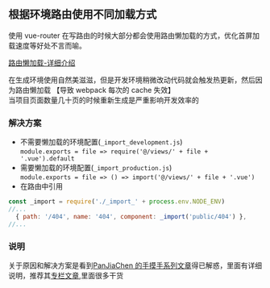 
## 根据环境路由使用不同加载方式

使用 vue-router 在写路由的时候大部分都会使用路由懒加载的方式，优化首屏加载速度等好处不言而喻。  

[路由懒加载-详细介绍](https://router.vuejs.org/zh-cn/advanced/lazy-loading.html)

在生成环境使用自然美滋滋，但是开发环境稍微改动代码就会触发热更新，然后因为路由懒加载 【导致 webpack 每次的 cache 失效】     
当项目页面数量几十页的时候重新生成是严重影响开发效率的

### 解决方案

- 不需要懒加载的环境配置(`_import_development.js`)         
`module.exports = file => require('@/views/' + file + '.vue').default`
- 需要懒加载的环境配置(`_import_production.js`)           
`module.exports = file => () => import('@/views/' + file + '.vue')`
- 在路由中引用      
```js
const _import = require('./_import_' + process.env.NODE_ENV)
//...
  { path: '/404', name: '404', component: _import('public/404') },
//...
```

### 说明

关于原因和解决方案是看到[PanJiaChen 的手摸手系列文章](https://segmentfault.com/a/1190000010043013)得已解惑，里面有详细说明，推荐其[专栏文章](https://segmentfault.com/blog/hand-to-hand),里面很多干货
